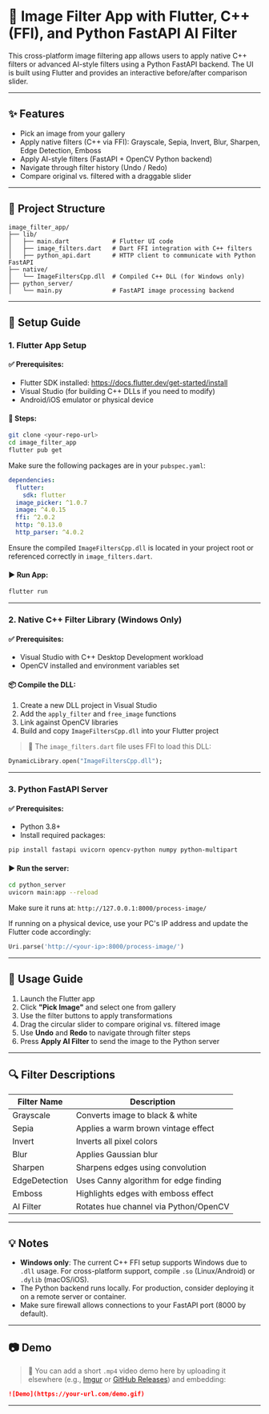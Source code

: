 # 📸 Image Filter App with Flutter, C++ (FFI), and Python FastAPI AI Filter

This cross-platform image filtering app allows users to apply native C++ filters or advanced AI-style filters using a Python FastAPI backend. The UI is built using Flutter and provides an interactive before/after comparison slider.

---

## ✨ Features

- Pick an image from your gallery
- Apply native filters (C++ via FFI): Grayscale, Sepia, Invert, Blur, Sharpen, Edge Detection, Emboss
- Apply AI-style filters (FastAPI + OpenCV Python backend)
- Navigate through filter history (Undo / Redo)
- Compare original vs. filtered with a draggable slider

---

## 📁 Project Structure

```
image_filter_app/
├── lib/
│   ├── main.dart            # Flutter UI code
│   ├── image_filters.dart   # Dart FFI integration with C++ filters
│   ├── python_api.dart      # HTTP client to communicate with Python FastAPI
├── native/
│   └── ImageFiltersCpp.dll  # Compiled C++ DLL (for Windows only)
├── python_server/
│   └── main.py              # FastAPI image processing backend
```

---

## 🚀 Setup Guide

### 1. Flutter App Setup

#### ✅ Prerequisites:
- Flutter SDK installed: https://docs.flutter.dev/get-started/install
- Visual Studio (for building C++ DLLs if you need to modify)
- Android/iOS emulator or physical device

#### 🔧 Steps:

```bash
git clone <your-repo-url>
cd image_filter_app
flutter pub get
```

Make sure the following packages are in your `pubspec.yaml`:

```yaml
dependencies:
  flutter:
    sdk: flutter
  image_picker: ^1.0.7
  image: ^4.0.15
  ffi: ^2.0.2
  http: ^0.13.0
  http_parser: ^4.0.2
```

Ensure the compiled `ImageFiltersCpp.dll` is located in your project root or referenced correctly in `image_filters.dart`.

#### ▶️ Run App:

```bash
flutter run
```

---

### 2. Native C++ Filter Library (Windows Only)

#### ✅ Prerequisites:

- Visual Studio with C++ Desktop Development workload
- OpenCV installed and environment variables set

#### 📦 Compile the DLL:

1. Create a new DLL project in Visual Studio
2. Add the `apply_filter` and `free_image` functions
3. Link against OpenCV libraries
4. Build and copy `ImageFiltersCpp.dll` into your Flutter project

> 📝 The `image_filters.dart` file uses FFI to load this DLL:
```dart
DynamicLibrary.open("ImageFiltersCpp.dll");
```

---

### 3. Python FastAPI Server

#### ✅ Prerequisites:
- Python 3.8+
- Install required packages:

```bash
pip install fastapi uvicorn opencv-python numpy python-multipart
```

#### ▶️ Run the server:

```bash
cd python_server
uvicorn main:app --reload
```

Make sure it runs at: `http://127.0.0.1:8000/process-image/`

If running on a physical device, use your PC's IP address and update the Flutter code accordingly:
```dart
Uri.parse('http://<your-ip>:8000/process-image/')
```

---

## 🧪 Usage Guide

1. Launch the Flutter app
2. Click **"Pick Image"** and select one from gallery
3. Use the filter buttons to apply transformations
4. Drag the circular slider to compare original vs. filtered image
5. Use **Undo** and **Redo** to navigate through filter steps
6. Press **Apply AI Filter** to send the image to the Python server

---

## 🔍 Filter Descriptions

| Filter Name     | Description                            |
|----------------|----------------------------------------|
| Grayscale       | Converts image to black & white       |
| Sepia           | Applies a warm brown vintage effect    |
| Invert          | Inverts all pixel colors               |
| Blur            | Applies Gaussian blur                  |
| Sharpen         | Sharpens edges using convolution       |
| EdgeDetection   | Uses Canny algorithm for edge finding  |
| Emboss          | Highlights edges with emboss effect    |
| AI Filter       | Rotates hue channel via Python/OpenCV  |

---

## 💡 Notes

- **Windows only**: The current C++ FFI setup supports Windows due to `.dll` usage. For cross-platform support, compile `.so` (Linux/Android) or `.dylib` (macOS/iOS).
- The Python backend runs locally. For production, consider deploying it on a remote server or container.
- Make sure firewall allows connections to your FastAPI port (8000 by default).

---

## 📷 Demo

> 📝 You can add a short `.mp4` video demo here by uploading it elsewhere (e.g., [Imgur](https://imgur.com) or [GitHub Releases](https://docs.github.com/en/repositories/releasing-projects-on-github)) and embedding:

```markdown
![Demo](https://your-url.com/demo.gif)
```

---
